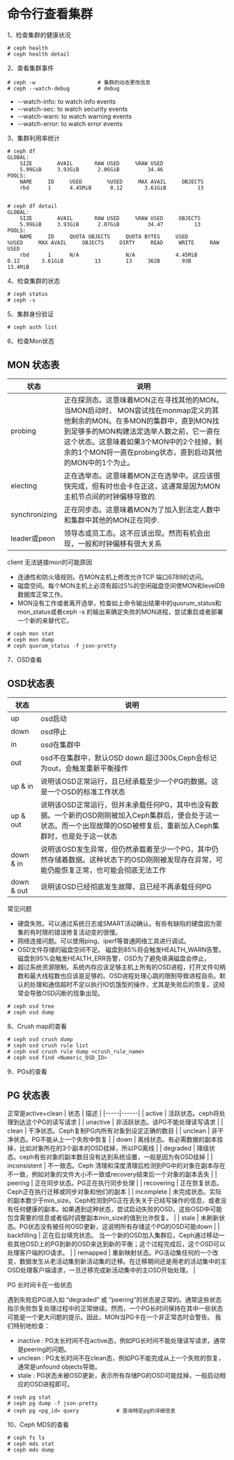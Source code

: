 命令行查看集群
===
1、检查集群的健康状况  
```
# ceph health
# ceph health detail
```  

2、查看集群事件  
```
# ceph -w                    # 集群的动态更改信息
# ceph --watch-debug         # debug
```  
- --watch-info: to watch info events  
- --watch-sec: to watch security events  
- --watch-warn: to watch warning events  
- --watch-error: to watch error events  

3、集群利用率统计  
```
# ceph df
GLOBAL:
    SIZE        AVAIL       RAW USED     %RAW USED 
    5.99GiB     3.93GiB      2.06GiB         34.46 
POOLS:
    NAME     ID     USED        %USED     MAX AVAIL     OBJECTS 
    rbd      1      4.45MiB      0.12       3.61GiB          13 


# ceph df detail
GLOBAL:
    SIZE        AVAIL       RAW USED     %RAW USED     OBJECTS 
    5.99GiB     3.93GiB      2.07GiB         34.47          13 
POOLS:
    NAME     ID     QUOTA OBJECTS     QUOTA BYTES     USED        %USED     MAX AVAIL     OBJECTS     DIRTY     READ     WRITE     RAW USED 
    rbd      1      N/A               N/A             4.45MiB      0.12       3.61GiB          13        13     362B       93B      13.4MiB 
```  

4、检查集群的状态  
```
# ceph status
# ceph -s
```  

5、集群身份验证  
```
# ceph auth list
```

6、检查Mon状态  

MON 状态表
---
| 状态 | 说明 |
|-----|------|
| probing | 正在探测态。这意味着MON正在寻找其他的MON。当MON启动时， MON尝试找在monmap定义的其他剩余的MON。在多MON的集群中，直到MON找到足够多的MON构建法定选举人数之前，它一直在这个状态。这意味着如果3个MON中的2个挂掉，剩余的1个MON将一直在probing状态，直到启动其他的MON中的1个为止。 |
| electing | 正在选举态。这意味着MON正在选举中。这应该很快完成，但有时也会卡在正这，这通常是因为MON主机节点间的时钟偏移导致的. |
| synchronizing | 正在同步态。这意味着MON为了加入到法定人数中和集群中其他的MON正在同步. |
| leader或peon | 领导态或员工态。这不应该出现。然而有机会出现，一般和时钟偏移有很大关系 |

client 无法链接mon的可能原因
- 连通性和防火墙规则。在MON主机上修改允许TCP 端口6789的访问。
- 磁盘空间。每个MON主机上必须有超过5%的空闲磁盘空间使MON和levelDB数据库正常工作。
- MON没有工作或者离开选举，检查如上命令输出结果中的quorum_status和mon_status或者ceph -s 的输出来确定失败的MON进程，尝试重启或者部署一个新的来替代它。

```
# ceph mon stat
# ceph mon dump
# ceph quorum_status -f json-pretty
```  

7、OSD查看  

OSD状态表
---
| 状态 | 说明 |
|-----|------|
| up | osd启动 |
| down | osd停止 |
| in | osd在集群中 |
| out | osd不在集群中，默认OSD down 超过300s,Ceph会标记为out，会触发重新平衡操作 |
| up & in | 说明该OSD正常运行，且已经承载至少一个PG的数据。这是一个OSD的标准工作状态 |
| up & out | 说明该OSD正常运行，但并未承载任何PG，其中也没有数据。一个新的OSD刚刚被加入Ceph集群后，便会处于这一状态。而一个出现故障的OSD被修复后，重新加入Ceph集群时，也是处于这一状态 |
| down & in | 说明该OSD发生异常，但仍然承载着至少一个PG，其中仍然存储着数据。这种状态下的OSD刚刚被发现存在异常，可能仍能恢复正常，也可能会彻底无法工作 |
| down & out | 说明该OSD已经彻底发生故障，且已经不再承载任何PG |

常见问题
- 硬盘失败。可以通过系统日志或SMART活动确认。有些有缺陷的硬盘因为密集的有时限的错误修复活动变的很慢。
- 网络连接问题。可以使用ping、iperf等普通网络工具进行调试。
- OSD文件存储的磁盘空间不足。 磁盘到85%将会触发HEALTH_WARN告警。磁盘到95%会触发HEALTH_ERR告警，OSD为了避免填满磁盘会停止。
- 超过系统资源限制。系统内存应该足够主机上所有的OSD进程，打开文件句柄数和最大线程数也应该是足够的。OSD进程处理心跳的限制导致进程自杀。默认的处理和通信超时不足以执行IO饥饿型的操作，尤其是失败后的恢复。这经常会导致OSD闪断的现象出现。

```
# ceph osd tree
# ceph osd dump
```  

8、Crush map的查看  
```
# ceph osd crush dump
# ceph osd crush rule list
# ceph osd crush rule dump <crush_rule_name>
# ceph osd find <Numeric_OSD_ID>
```  

9、PGs的查看  

PG 状态表
---
正常是active+clean
| 状态 | 描述 |
|-----|------|
| active | 活跃状态。ceph将处理到达这个PG的读写请求 |
| unactive | 非活跃状态。该PG不能处理读写请求 |
| clean | 干净状态。Ceph复制PG内所有对象到设定正确的数目 |
| unclean | 非干净状态。PG不能从上一个失败中恢复 |
| down | 离线状态。有必需数据的副本挂掉，比如对象所在的3个副本的OSD挂掉，所以PG离线 |
| degraded | 降级状态。ceph有些对象的副本数目没有达到系统设置，一般是因为有OSD挂掉 |
| inconsistent | 不一致态。Ceph 清理和深度清理后检测到PG中的对象在副本存在不一致，例如对象的文件大小不一致或recovery结束后一个对象的副本丢失 |
| peering | 正在同步状态。PG正在执行同步处理 |
| recovering | 正在恢复状态。Ceph正在执行迁移或同步对象和他们的副本 |
| incomplete | 未完成状态。实际的副本数少于min_size。Ceph检测到PG正在丢失关于已经写操作的信息，或者没有任何健康的副本。如果遇到这种状态，尝试启动失败的OSD，这些OSD中可能包含需要的信息或者临时调整副本min_size的值到允许恢复。 |
| stale | 未刷新状态。PG状态没有被任何OSD更新，这说明所有存储这个PG的OSD可能down |
| backfilling | 正在后台填充状态。 当一个新的OSD加入集群后，Ceph通过移动一些其他OSD上的PG到新的OSD来达到新的平衡；这个过程完成后，这个OSD可以处理客户端的IO请求。 |
| remapped | 重新映射状态。PG活动集任何的一个改变，数据发生从老活动集到新活动集的迁移。在迁移期间还是用老的活动集中的主OSD处理客户端请求，一旦迁移完成新活动集中的主OSD开始处理。 |

PG 长时间卡在一些状态

遇到失败后PG进入如 “degraded” 或 “peering”的状态是正常的。通常这些状态指示失败恢复处理过程中的正常继续。然而，一个PG长时间保持在其中一些状态可能是一个更大问题的提示。因此，MON当PG卡在一个非正常态时会警告。 我们特别地检查：
- inactive : PG太长时间不在active态，例如PG长时间不能处理读写请求，通常是peering的问题。
- unclean : PG太长时间不在clean态，例如PG不能完成从上一个失败的恢复，通常是unfound objects导致。
- stale : PG状态未被OSD更新，表示所有存储PG的OSD可能挂掉，一般启动相应的OSD进程即可。


```
# ceph pg stat
# ceph pg dump -f json-pretty
# ceph pg <pg_id> query            # 查询特定pg的详细信息
```  




10、Ceph MDS的查看  
```
# ceph fs ls
# ceph mds stat
# ceph mds dump
```  



